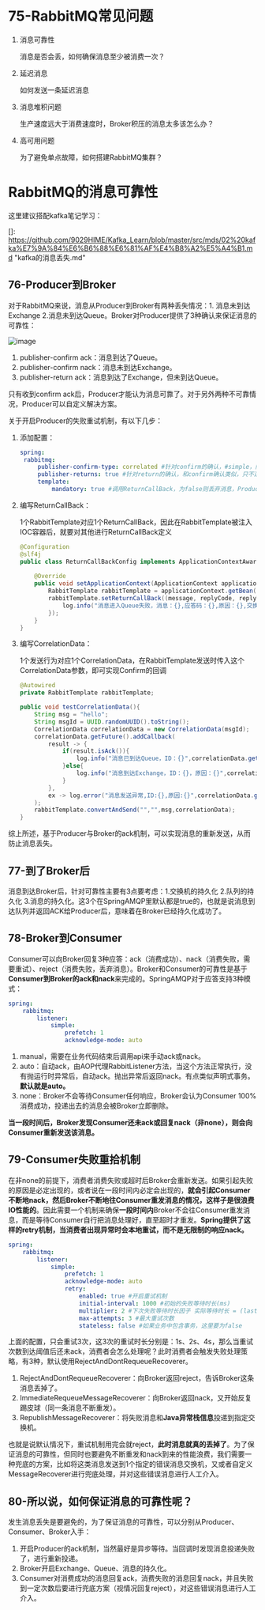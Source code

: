 # 75-RabbitMQ常见问题

1. 消息可靠性

   消息是否会丢，如何确保消息至少被消费一次？

2. 延迟消息

   如何发送一条延迟消息

3. 消息堆积问题

   生产速度远大于消费速度时，Broker积压的消息太多该怎么办？

4. 高可用问题

   为了避免单点故障，如何搭建RabbitMQ集群？

# RabbitMQ的消息可靠性

这里建议搭配kafka笔记学习：

[]: https://github.com/9029HIME/Kafka_Learn/blob/master/src/mds/02%20kafka%E7%9A%84%E6%B6%88%E6%81%AF%E4%B8%A2%E5%A4%B1.md	"kafka的消息丢失.md"

## 76-Producer到Broker

对于RabbitMQ来说，消息从Producer到Broker有两种丢失情况：1. 消息未到达Exchange 2.消息未到达Queue。Broker对Producer提供了3种确认来保证消息的可靠性：

![image](https://user-images.githubusercontent.com/48977889/173288428-365780d2-2d1f-441c-8d3d-8ec0302c8d1b.png)

1. publisher-confirm ack：消息到达了Queue。
2. publisher-confirm nack：消息未到达Exchange。
3. publisher-return ack：消息到达了Exchange，但未到达Queue。

只有收到confirm ack后，Producer才能认为消息可靠了。对于另外两种不可靠情况，Producer可以自定义解决方案。

关于开启Producer的失败重试机制，有以下几步：

1. 添加配置：

   ```yaml
   spring:
   	rabbitmq:
   		publisher-confirm-type: correlated #针对confirm的确认，#simple，同步等待Broker的确认，直至超时 #correlated，异步等待，需要自定义ConfirmCallBack，Broker确认后会回调这个Callback。
   		publisher-returns: true #针对return的确认，和confirm确认类似，只不过回调的是ReturnCallBack。
   		template:
   			mandatory: true #调用ReturnCallBack，为false则丢弃消息，Producer不管了。
   ```

2. 编写ReturnCallBack：

   1个RabbitTemplate对应1个ReturnCallBack，因此在RabbitTemplate被注入IOC容器后，就要对其他进行ReturnCallBack定义

   ```java
   @Configuration
   @slf4j
   public class ReturnCallBackConfig implements ApplicationContextAware{
       
       @Override
       public void setApplicationContext(ApplicationContext applicationContext) throws BeansException{
           RabbitTemplate rabbitTemplate = applicationContext.getBean(RabbitTemplate.class);
           rabbitTemplate.setReturnCallBack((message, replyCode, replyText, exchange, routingKey)->{
               log.info("消息进入Queue失败，消息：{},应答码：{},原因：{},交换机：{},路由key：{}", message, replyCode, eplyText, exchange, routingKey);
           });
       }
   }
   ```

3. 编写CorrelationData：

   1个发送行为对应1个CorrelationData，在RabbitTemplate发送时传入这个CorrelationData参数，即可实现Confirm的回调

   ```java
   @Autowired
   private RabbitTemplate rabbitTemplate;
   
   public void testCorrelationData(){
       String msg = "hello";
       String msgId = UUID.randomUUID().toString();
       CorrelationData correlationData = new CorrelationData(msgId);
       correlationData.getFuture().addCallback(
           result -> {
               if(result.isAck()){
                   log.info("消息已到达Queue，ID：{}",correlationData.getId());
               }else{
                   log.info("消息到达Exchange，ID：{}，原因：{}",correlationData.getId(),result.getReason());
               }
           },
           ex -> log.error("消息发送异常,ID:{},原因:{}",correlationData.getId(),ex.getMessage());
       );
       rabbitTemplate.convertAndSend("","",msg,correlationData);
   }
   ```

综上所述，基于Producer与Broker的ack机制，可以实现消息的重新发送，从而防止消息丢失。

## 77-到了Broker后

消息到达Broker后，针对可靠性主要有3点要考虑：1.交换机的持久化 2.队列的持久化 3.消息的持久化。这3个在SpringAMQP里默认都是true的，也就是说消息到达队列并返回ACK给Producer后，意味着在Broker已经持久化成功了。

## 78-Broker到Consumer

Consumer可以向Broker回复3种应答：ack（消费成功）、nack（消费失败，需要重试）、reject（消费失败，丢弃消息）。Broker和Consumer的可靠性是基于**Consumer到Broker的ack和nack**来完成的。SpringAMQP对于应答支持3种模式：

```yaml
spring:
	rabbitmq:
		listener:
			simple:
				prefetch: 1
				acknowledge-mode: auto
```

1. manual，需要在业务代码结束后调用api来手动ack或nack。
2. auto：自动ack，由AOP代理RabbitListener方法，当这个方法正常执行，没有抛运行时异常后，自动ack。抛出异常后返回nack。有点类似声明式事务。**默认就是auto。**
3. none：Broker不会等待Consumer任何响应，Broker会认为Consumer 100%消费成功，投递出去的消息会被Broker立即删除。

**当一段时间后，Broker发现Consumer还未ack或回复nack（非none），则会向Consumer重新发送该消息。**

## 79-Consumer失败重拾机制

在非none的前提下，消费者消费失败或超时后Broker会重新发送。如果引起失败的原因是必定出现的，或者说在一段时间内必定会出现的，**就会引起Consumer不断地nack，然后Broker不断地往Consumer重发消息的情况，这样子是很浪费IO性能的**。因此需要一个机制来确保**一段时间内**Broker不会往Consumer重发消息，而是等待Consumer自行把消息处理好，直至超时才重发。**Spring提供了这样的retry机制，当消费者出现异常时会本地重试，而不是无限制的响应nack。**

```yaml
spring:
	rabbitmq:
		listener:
			simple:
				prefetch: 1
				acknowledge-mode: auto
				retry:
					enabled: true #开启重试机制
					initial-interval: 1000 #初始的失败等待时长(ms)
					multiplier: 2 #下次失败等待时长因子 实际等待时长 = (last-interval * multiplier)
					max-attempts: 3 #最大重试次数
					stateless: false #如果业务中包含事务，这里要为false
```

上面的配置，只会重试3次，这3次的重试时长分别是：1s、2s、4s，那么当重试次数到达阈值后还未ack，消费者会怎么处理呢？此时消费者会触发失败处理策略，有3种，默认使用RejectAndDontRequeueRecoverer。

1. RejectAndDontRequeueRecoverer：向Broker返回reject，告诉Broker这条消息丢掉了。
2. ImmediateRequeueMessageRecoverer：向Broker返回nack，又开始反复踢皮球（同一条消息不断重发）。
3. RepublishMessageRecoverer：将失败消息和**Java异常栈信息**投递到指定交换机。

也就是说默认情况下，重试机制用完会就reject，**此时消息就真的丢掉了**。为了保证消息的可靠性，但同时也要避免不断重发和nack到来的性能浪费，我们需要一种兜底的方案，比如将这类消息发送到1个指定的错误消息交换机，又或者自定义MessageRecoverer进行兜底处理，并对这些错误消息进行人工介入。

## 80-所以说，如何保证消息的可靠性呢？

发生消息丢失是要避免的，为了保证消息的可靠性，可以分别从Producer、Consumer、Broker入手：

1. 开启Producer的ack机制，当然最好是异步等待。当回调时发现消息投递失败了，进行重新投递。
2. Broker开启Exchange、Queue、消息的持久化。
3. Consumer对消费成功的消息回复ack，消费失败的消息回复nack，并且失败到一定次数后要进行兜底方案（视情况回复reject），对这些错误消息进行人工介入。